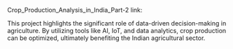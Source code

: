 Crop_Production_Analysis_in_India_Part-2 link:

This project highlights the significant role of data-driven decision-making in agriculture. By utilizing tools like AI, IoT, and data analytics, crop production can be optimized, ultimately benefiting the Indian agricultural sector.
